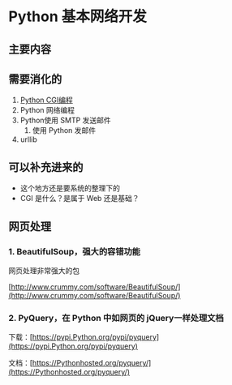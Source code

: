 
# Python 基本网络开发


## 主要内容





## 需要消化的

1. [Python CGI编程](https://www.w3cschool.cn/Python/Python-cgi.html)
1. Python 网络编程
2. Python使用 SMTP 发送邮件
   1. 使用 Python 发邮件
3. urllib


## 可以补充进来的

- 这个地方还是要系统的整理下的
- CGI 是什么？是属于 Web 还是基础？



## 网页处理
### 1. BeautifulSoup，强大的容错功能

网页处理非常强大的包

[http://www.crummy.com/software/BeautifulSoup/](http://www.crummy.com/software/BeautifulSoup/)


### 2. PyQuery，在 Python 中如网页的 jQuery一样处理文档
下载：[https://pypi.Python.org/pypi/pyquery](https://pypi.Python.org/pypi/pyquery)

文档：[https://Pythonhosted.org/pyquery/](https://Pythonhosted.org/pyquery/)
